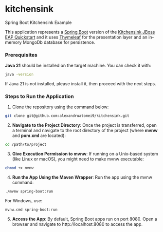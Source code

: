 # kitchensink
Spring Boot Kitchensink Example

This application represents a [Spring Boot](https://spring.io/projects/spring-boot) version of the [Kitchensink JBoss EAP Quickstart](https://github.com/jboss-developer/jboss-eap-quickstarts/tree/8.0.x/kitchensink) and it uses [Thymeleaf](https://www.thymeleaf.org/) for the presentation layer and an in-memory MongoDb database for persistence.

### Prerequisites
**Java 21** should be installed on the target machine. You can check it with:
```bash
java -version
```

If Java 21 is not installed, please install it, then proceed with the next steps.

### Steps to Run the Application

1. Clone the repository using the command below:
```bash
git clone git@github.com:alexandruatomei9/kitchensink.git
````

2. **Navigate to the Project Directory**: Once the project is transferred, open a terminal and navigate to the root directory of the project (where **mvnw** and **pom.xml** are located):
```bash
cd /path/to/project
```

3. **Give Execution Permission to mvnw**: If running on a Unix-based system (like Linux or macOS), you might need to make mvnw executable:
```bash
chmod +x mvnw
```

4. **Run the App Using the Maven Wrapper**: Run the app using the mvnw command:
```bash
./mvnw spring-boot:run
```
For Windows, use:
```bash
mvnw.cmd spring-boot:run
```

5. **Access the App**: By default, Spring Boot apps run on port 8080. Open a browser and navigate to http://localhost:8080 to access the app.

